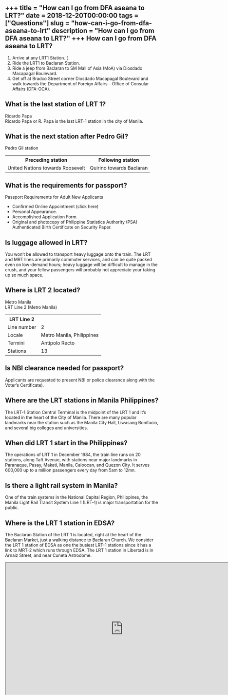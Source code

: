 +++
title = "How can I go from DFA aseana to LRT?"
date = 2018-12-20T00:00:00
tags = ["Questions"]
slug = "how-can-i-go-from-dfa-aseana-to-lrt"
description = "How can I go from DFA aseana to LRT?"
+++
How can I go from DFA aseana to LRT?
------------------------------------

1. Arrive at any LRT1 Station. (
2. Ride the LRT1 to Baclaran Station.
3. Ride a jeep from Baclaran to SM Mall of Asia (MoA) via Diosdado Macapagal Boulevard.
4. Get off at Bradco Street corner Diosdado Macapagal Boulevard and walk towards the Department of Foreign Affairs – Office of Consular Affairs (DFA-OCA).

What is the last station of LRT 1?
----------------------------------

Ricardo Papa  
Ricardo Papa or R. Papa is the last LRT-1 station in the city of Manila.

What is the next station after Pedro Gil?
-----------------------------------------

Pedro Gil station

<table><tr><th>Preceding station</th><th>Following station</th></tr><tr><td>United Nations towards Roosevelt</td><td>Quirino towards Baclaran</td></tr></table>

What is the requirements for passport?
--------------------------------------

Passport Requirements for Adult New Applicants

- Confirmed Online Appointment (click here)
- Personal Appearance.
- Accomplished Application Form.
- Original and photocopy of Philippine Statistics Authority (PSA) Authenticated Birth Certificate on Security Paper.

Is luggage allowed in LRT?
--------------------------

You won’t be allowed to transport heavy luggage onto the train. The LRT and MRT lines are primarily commuter services, and can be quite packed even on low-demand hours; heavy luggage will be difficult to manage in the crush, and your fellow passengers will probably not appreciate your taking up so much space.

Where is LRT 2 located?
-----------------------

Metro Manila  
LRT Line 2 (Metro Manila)

<table><tr><th>LRT Line 2</th></tr><tr><td>Line number</td><td>2</td></tr><tr><td>Locale</td><td>Metro Manila, Philippines</td></tr><tr><td>Termini</td><td>Antipolo Recto</td></tr><tr><td>Stations</td><td>13</td></tr></table>

Is NBI clearance needed for passport?
-------------------------------------

Applicants are requested to present NBI or police clearance along with the Voter’s Certificate).

Where are the LRT stations in Manila Philippines?
-------------------------------------------------

The LRT-1 Station Central Terminal is the midpoint of the LRT 1 and it’s located in the heart of the City of Manila. There are many popular landmarks near the station such as the Manila City Hall, Liwasang Bonifacio, and several big colleges and universities.

When did LRT 1 start in the Philippines?
----------------------------------------

The operations of LRT 1 in December 1984, the train line runs on 20 stations, along Taft Avenue, with stations near major landmarks in Paranaque, Pasay, Makati, Manila, Caloocan, and Quezon City. It serves 600,000 up to a million passengers every day from 5am to 12mn.

Is there a light rail system in Manila?
---------------------------------------

One of the train systems in the National Capital Region, Philippines, the Manila Light Rail Transit System Line 1 (LRT-1) is major transportation for the public.

Where is the LRT 1 station in EDSA?
-----------------------------------

The Baclaran Station of the LRT 1 is located, right at the heart of the Baclaran Market, just a walking distance to Baclaran Church. We consider the LRT 1 station of EDSA as one the busiest LRT-1 stations since it has a link to MRT-2 which runs through EDSA. The LRT 1 station in Libertad is in Arnaiz Street, and near Cuneta Astrodome.

<iframe allow="accelerometer; autoplay; clipboard-write; encrypted-media; gyroscope; picture-in-picture" allowfullscreen="" class="__youtube_prefs__  epyt-is-override  no-lazyload" data-no-lazy="1" data-origheight="433" data-origwidth="770" data-skipgform_ajax_framebjll="" height="433" id="_ytid_32747" loading="lazy" src="https://www.youtube.com/embed/EN71EAp_Jw0?enablejsapi=1&autoplay=0&cc_load_policy=0&cc_lang_pref=&iv_load_policy=1&loop=0&modestbranding=0&rel=1&fs=1&playsinline=0&autohide=2&theme=dark&color=red&controls=1&" title="YouTube player" width="770"></iframe>